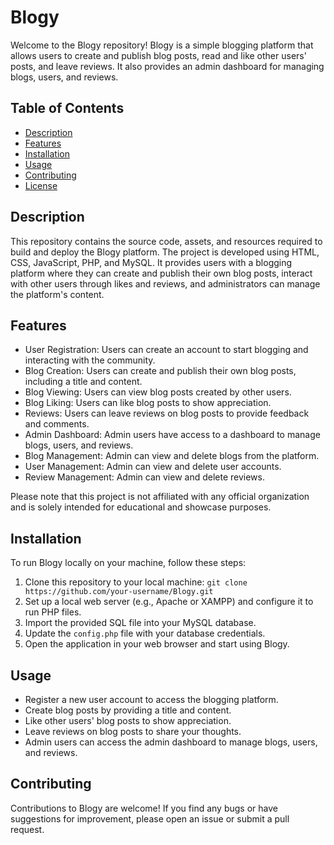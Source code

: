 # Blogy

Welcome to the Blogy repository! Blogy is a simple blogging platform that allows users to create and publish blog posts, read and like other users' posts, and leave reviews. It also provides an admin dashboard for managing blogs, users, and reviews.

## Table of Contents
- [Description](#description)
- [Features](#features)
- [Installation](#installation)
- [Usage](#usage)
- [Contributing](#contributing)
- [License](#license)

## Description
This repository contains the source code, assets, and resources required to build and deploy the Blogy platform. The project is developed using HTML, CSS, JavaScript, PHP, and MySQL. It provides users with a blogging platform where they can create and publish their own blog posts, interact with other users through likes and reviews, and administrators can manage the platform's content.

## Features
- User Registration: Users can create an account to start blogging and interacting with the community.
- Blog Creation: Users can create and publish their own blog posts, including a title and content.
- Blog Viewing: Users can view blog posts created by other users.
- Blog Liking: Users can like blog posts to show appreciation.
- Reviews: Users can leave reviews on blog posts to provide feedback and comments.
- Admin Dashboard: Admin users have access to a dashboard to manage blogs, users, and reviews.
- Blog Management: Admin can view and delete blogs from the platform.
- User Management: Admin can view and delete user accounts.
- Review Management: Admin can view and delete reviews.

Please note that this project is not affiliated with any official organization and is solely intended for educational and showcase purposes.

## Installation
To run Blogy locally on your machine, follow these steps:

1. Clone this repository to your local machine: `git clone https://github.com/your-username/Blogy.git`
2. Set up a local web server (e.g., Apache or XAMPP) and configure it to run PHP files.
3. Import the provided SQL file into your MySQL database.
4. Update the `config.php` file with your database credentials.
5. Open the application in your web browser and start using Blogy.

## Usage
- Register a new user account to access the blogging platform.
- Create blog posts by providing a title and content.
- Like other users' blog posts to show appreciation.
- Leave reviews on blog posts to share your thoughts.
- Admin users can access the admin dashboard to manage blogs, users, and reviews.

## Contributing
Contributions to Blogy are welcome! If you find any bugs or have suggestions for improvement, please open an issue or submit a pull request.
